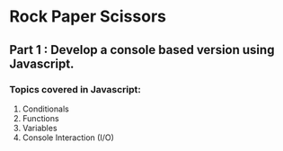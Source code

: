 # Rock Paper Scissors

## Part 1 : Develop a console based version using Javascript.

### Topics covered in Javascript:
1. Conditionals
2. Functions
3. Variables
4. Console Interaction (I/O)
